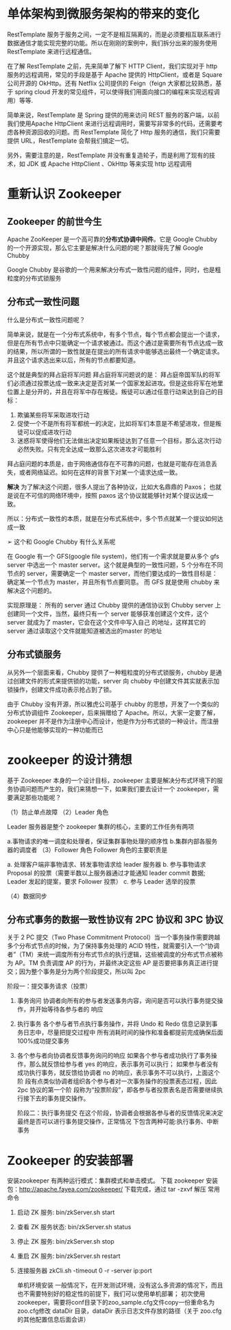 # 单体架构到微服务架构的带来的变化

RestTemplate
服务于服务之间，一定不是相互隔离的，而是必须要相互联系进行数据通信才能实现完整的功能。所以在刚刚的案例中，我们拆分出来的服务使用 RestTemplate 来进行远程通信。

在了解 RestTemplate 之前，先来简单了解下 HTTP Client，我们实现对于 http 服务的远程调用，常见的手段是基于 Apache 提供的 HttpClient，或者是 Square 公司开源的 OkHttp。还有 Netflix 公司提供的 Feign（feign 大家都比较熟悉，基于 spring cloud 开发的常见组件，可以使得我们用面向接口的编程来实现远程调用）等等.

简单来说，RestTemplate 是 Spring 提供的用来访问 REST 服务的客户端，以前我们使用Apache HttpClient 来进行远程调用时，需要写非常多的代码，还需要考虑各种资源回收的问题。而 RestTemplate 简化了 Http 服务的通信，我们只需要提供 URL，RestTemplate 会帮我们搞定一切。

另外，需要注意的是，RestTemplate 并没有重复造轮子，而是利用了现有的技术，如 JDK 或
Apache HttpClient 、OkHttp 等来实现 http 远程调用

# 重新认识 Zookeeper

## Zookeeper  的前世今生

Apache ZooKeeper 是一个高可靠的**分布式协调中间件**。它是 Google Chubby 的一个开源实现，那么它主要是解决什么问题的呢？那就得先了解 Google Chubby

Google Chubby 是谷歌的一个用来解决分布式一致性问题的组件，同时，也是粗粒度的分布式锁服务

## 分布式一致性问题

什么是分布式一致性问题呢？

简单来说，就是在一个分布式系统中，有多个节点，每个节点都会提出一个请求，但是在所有节点中只能确定一个请求被通过。而这个通过是需要所有节点达成一致的结果，所以所谓的一致性就是在提出的所有请求中能够选出最终一个确定请求。并且这个请求选出来以后，所有的节点都要知道。

这个就是典型的拜占庭将军问题
拜占庭将军问题说的是：
拜占庭帝国军队的将军们必须通过投票达成一致来决定是否对某一个国家发起进攻。但是这些将军在地里位置上是分开的，并且在将军中存在叛徒。叛徒可以通过任意行动来达到自己的目标：

1. 欺骗某些将军采取进攻行动
2. 促使一个不是所有将军都统一的决定，比如将军们本意是不希望进攻，但是叛徒可以促成进攻行动
3. 迷惑将军使得他们无法做出决定如果叛徒达到了任意一个目标，那么这次行动必然失败。只有完全达成一致那么这次进攻才可能胜利

拜占庭问题的本质是，由于网络通信存在不可靠的问题，也就是可能存在消息丢失，或者网络延迟。如何在这样的背景下对某一个请求达成一致。

**解决**
为了解决这个问题，很多人提出了各种协议，比如大名鼎鼎的 Paxos； 也就是说在不可信的网络环境中，按照 paxos 这个协议就能够针对某个提议达成一致。

所以：分布式一致性的本质，就是在分布式系统中，多个节点就某一个提议如何达成一致

➢ 这个和 Google Chubby 有什么关系呢

在 Google 有一个 GFS(google file system)，他们有一个需求就是要从多个 gfs server 中选出一个 master server。这个就是典型的一致性问题，5 个分布在不同节点的 server，需要确定一个 master server，而他们要达成的一致性目标是：确定某一个节点为 master，并且所有节点要同意。
而 GFS 就是使用 chubby 来解决这个问题的。

实现原理是：
所有的 server 通过 Chubby 提供的通信协议到 Chubby server 上创建同一个文件，当然，最终只有一个 server 能够获准创建这个文件，这个 server 就成为了 master，它会在这个文件中写入自己 的地址，这样其它的 server 通过读取这个文件就能知道被选出的master 的地址

## 分布式锁服务

从另外一个层面来看，Chubby 提供了一种粗粒度的分布式锁服务，chubby 是通过创建文件的形式来提供锁的功能，server 向 chubby 中创建文件其实就表示加锁操作，创建文件成功表示抢占到了锁。

由于 Chubby 没有开源，所以雅虎公司基于 chubby 的思想，开发了一个类似的分布式协调组件 Zookeeper，后来捐赠给了 Apache。所以，大家一定要了解，zookeeper 并不是作为注册中心而设计，他是作为分布式锁的一种设计。而注册中心只是他能够实现的一种功能而已

# zookeeper 的设计猜想

基于 Zookeeper 本身的一个设计目标，zookeeper 主要是解决分布式环境下的服务协调问题而产生的，我们来猜想一下，如果我们要去设计一个 zookeeper，需要满足那些功能呢？

（1）防止单点故障
（2）Leader 角色

Leader 服务器是整个 zookeeper 集群的核心，主要的工作任务有两项

a.事物请求的唯一调度和处理者，保证集群事物处理的顺序性
b.集群内部各服务器的调度者
（3）Follower 角色
Follower 角色的主要职责是

a. 处理客户端非事物请求、转发事物请求给 leader 服务器
b. 参与事物请求 Proposal 的投票（需要半数以上服务器通过才能通知 leader commit 数据;
Leader 发起的提案，要求 Follower 投票）
c. 参与 Leader 选举的投票

（4）数据同步

## 分布式事务的数据一致性协议有 2PC 协议和 3PC 协议

关于  2 PC  提交（Two Phase Commitment Protocol）当一个事务操作需要跨越多个分布式节点的时候，为了保持事务处理的 ACID 特性，就需要引入一个“协调者”（TM）来统一调度所有分布式节点的执行逻辑，这些被调度的分布式节点被称为 AP。TM 负责调度 AP 的行为，并最终决定这些 AP 是否要把事务真正进行提交；因为整个事务是分为两个阶段提交，所以叫 2pc

阶段一：提交事务请求（投票）

1. 事务询问
   协调者向所有的参与者发送事务内容，询问是否可以执行事务提交操作，并开始等待各参与者的
   响应
2. 执行事务
   各个参与者节点执行事务操作，并将 Undo 和 Redo 信息记录到事务日志中，尽量把提交过程中
   所有消耗时间的操作和准备都提前完成确保后面 100%成功提交事务
3. 各个参与者向协调者反馈事务询问的响应
   如果各个参与者成功执行了事务操作，那么就反馈给参与者 yes 的响应，表示事务可以执行；
   如果参与者没有成功执行事务，就反馈给协调者 no 的响应，表示事务不可以执行，上面这个阶
   段有点类似协调者组织各个参与者对一次事务操作的投票表态过程，因此 2pc 协议的第一个阶
   段称为“投票阶段”，即各参与者投票表名是否需要继续执行接下去的事务提交操作。
   
   阶段二：执行事务提交
   在这个阶段，协调者会根据各参与者的反馈情况来决定最终是否可以进行事务提交操作，正常情况
   下包含两种可能:执行事务、中断事务

# Zookeeper 的安装部署

安装zookeeper 有两种运行模式：集群模式和单击模式。
下载 zookeeper 安装包：http://apache.fayea.com/zookeeper/
下载完成，通过 tar -zxvf 解压
常用命令

1. 启动 ZK 服务:
   bin/zkServer.sh start
2. 查看 ZK 服务状态:
   bin/zkServer.sh status
3. 停止 ZK 服务:
   bin/zkServer.sh stop
4. 重启 ZK 服务:
   bin/zkServer.sh restart
5. 连接服务器
   zkCli.sh -timeout 0 -r -server ip:port
   
   单机环境安装
   一般情况下，在开发测试环境，没有这么多资源的情况下，而且也不需要特别好的稳定性的前提下，我们可以使用单机部署；
   初次使用zookeeper，需要将conf目录下的zoo_sample.cfg文件copy一份重命名为zoo.cfg修改 dataDir 目录，dataDir 表示日志文件存放的路径（关于 zoo.cfg 的其他配置信息后面会讲）

